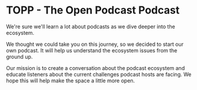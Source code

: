 # TOPP - The Open Podcast Podcast

We're sure we'll learn a lot about podcasts as we dive deeper into the
ecosystem.

We thought we could take you on this journey, so we decided to start our own
podcast. It will help us understand the ecosystem issues from the ground up.

Our mission is to create a conversation about the podcast ecosystem and educate
listeners about the current challenges podcast hosts are facing.
We hope this will help make the space a little more open.
